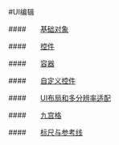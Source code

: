 #UI编辑


####&emsp;&emsp;[基础对象](../BasicObjects/zh.md)

####&emsp;&emsp;[控件](../Widgets/zh.md)

####&emsp;&emsp;[容器](../Containers/zh.md) 

####&emsp;&emsp;[自定义控件](../Armature/zh.md) 

####&emsp;&emsp;[UI布局和多分辨率适配](../Layout/zh.md) 

####&emsp;&emsp;[九宫格](../9Slice/zh.md) 

####&emsp;&emsp;[标尺与参考线](../RulersGuides/zh.md) 
